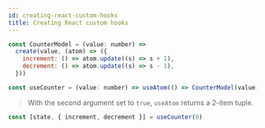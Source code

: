 ```yaml
---
id: creating-react-custom-hooks
title: Creating React custom hooks
---
```


```js
const CounterModel = (value: number) =>
  create(value, (atom) => ({
    increment: () => atom.update((s) => s + 1),
    decrement: () => atom.update((s) => s - 1),
  }))

const useCounter = (value: number) => useAtom(() => CounterModel(value), true)
```
> With the second argument set to `true`, `useAtom` returns a 2-item tuple.

```js
const [state, { increment, decrement }] = useCounter(0)
```
